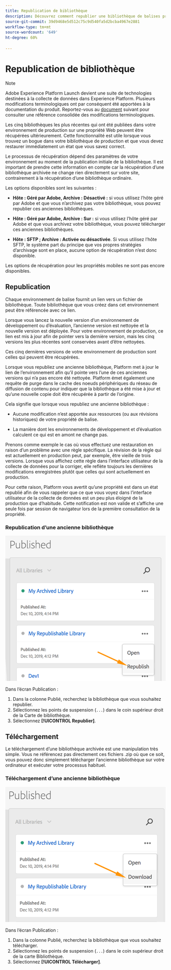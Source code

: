 ```yaml
---
title: Republication de bibliothèque
description: Découvrez comment republier une bibliothèque de balises précédente dans Adobe Experience Platform.
source-git-commit: 39d9468e5d512c75c9d540fa5d2bcba4967e2881
workflow-type: tm+mt
source-wordcount: '649'
ht-degree: 60%

---
```


# Republication de bibliothèque

>[!NOTE]
>
>Adobe Experience Platform Launch devient une suite de technologies destinées à la collecte de données dans Experience Platform. Plusieurs modifications terminologiques ont par conséquent été apportées à la documentation du produit. Reportez-vous au [document](../../term-updates.md) suivant pour consulter une référence consolidée des modifications terminologiques.

Les cinq bibliothèques les plus récentes qui ont été publiées dans votre environnement de production sur une propriété Web peuvent être récupérées ultérieurement. Cette fonctionnalité est utile lorsque vous trouvez un bogue dans votre bibliothèque de production et que vous devez restaurer immédiatement un état que vous savez correct.

Le processus de récupération dépend des paramètres de votre environnement au moment de la publication initiale de la bibliothèque. Il est important de prendre cette information en compte car la récupération d’une bibliothèque archivée ne change rien directement sur votre site, contrairement à la récupération d’une bibliothèque ordinaire.

Les options disponibles sont les suivantes :

* **Hôte : Géré par Adobe, Archive : Désactivé :** si vous utilisez l’hôte géré par Adobe et que vous n’archivez pas votre bibliothèque, vous pouvez republier ces anciennes bibliothèques.

* **Hôte : Géré par Adobe, Archive : Sur :** si vous utilisez l’hôte géré par Adobe et que vous archivez votre bibliothèque, vous pouvez télécharger ces anciennes bibliothèques.

* **Hôte : SFTP ; Archive : Activée ou désactivée**. Si vous utilisez l’hôte SFTP, le système part du principe que vos propres stratégies d’archivage sont en place, aucune option de récupération n’est donc disponible.

Les options de récupération pour les propriétés mobiles ne sont pas encore disponibles.

## Republication

Chaque environnement de balise fournit un lien vers un fichier de bibliothèque. Toute bibliothèque que vous créez dans cet environnement peut être référencée avec ce lien.

Lorsque vous lancez la nouvelle version d’un environnement de développement ou d’évaluation, l’ancienne version est nettoyée et la nouvelle version est déployée. Pour votre environnement de production, ce lien est mis à jour afin de pointer vers la dernière version, mais les cinq versions les plus récentes sont conservées avant d’être nettoyées.

Ces cinq dernières versions de votre environnement de production sont celles qui peuvent être récupérées.

Lorsque vous republiez une ancienne bibliothèque, Platform met à jour le lien de l’environnement afin qu’il pointe vers l’une de ces anciennes versions qui n’a pas encore été nettoyée.  Platform émet également une requête de purge dans le cache des noeuds périphériques du réseau de diffusion de contenu pour indiquer que la bibliothèque a été mise à jour et qu’une nouvelle copie doit être récupérée à partir de l’origine.

Cela signifie que lorsque vous republiez une ancienne bibliothèque :

* Aucune modification n’est apportée aux ressources (ou aux révisions historiques) de votre propriété de balise.

* La manière dont les environnements de développement et d’évaluation calculent ce qui est en amont ne change pas.

Prenons comme exemple le cas où vous effectuez une restauration en raison d’un problème avec une règle spécifique. La révision de la règle qui est actuellement en production peut, par exemple, être vieille de trois versions. Lorsque vous affichez cette règle dans l’interface utilisateur de la collecte de données pour la corriger, elle reflète toujours les dernières modifications enregistrées plutôt que celles qui sont actuellement en production.

Pour cette raison, Platform vous avertit qu’une propriété est dans un état republié afin de vous rappeler que ce que vous voyez dans l’interface utilisateur de la collecte de données est un peu plus éloigné de la production que d’habitude. Cette notification est non valide et s’affiche une seule fois par session de navigateur lors de la première consultation de la propriété.

### Republication d’une ancienne bibliothèque

![Republication de bibliothèque](images/retrieve_republish.png)

Dans l’écran Publication :

1. Dans la colonne Publié, recherchez la bibliothèque que vous souhaitez republier.
1. Sélectionnez les points de suspension (`...`) dans le coin supérieur droit de la Carte de bibliothèque.
1. Sélectionnez **[!UICONTROL Republier]**.

## Téléchargement

Le téléchargement d’une bibliothèque archivée est une manipulation très simple. Vous ne référencez pas directement ces fichiers .zip où que ce soit, vous pouvez donc simplement télécharger l’ancienne bibliothèque sur votre ordinateur et exécuter votre processus habituel.

### Téléchargement d’une ancienne bibliothèque

![Téléchargement d’une bibliothèque](images/retrieve_download.png)

Dans l’écran Publication :

1. Dans la colonne Publié, recherchez la bibliothèque que vous souhaitez télécharger.
1. Sélectionnez les points de suspension (`...`) dans le coin supérieur droit de la carte Bibliothèque.
1. Sélectionnez **[!UICONTROL Télécharger]**.
